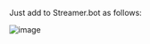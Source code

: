 Just add to Streamer.bot as follows:

![image](https://github.com/bastianbatory/loquendoTTSTwtchChat/assets/29646707/0eb00a23-ff94-478f-bb12-9e4fab7a7c6b)
